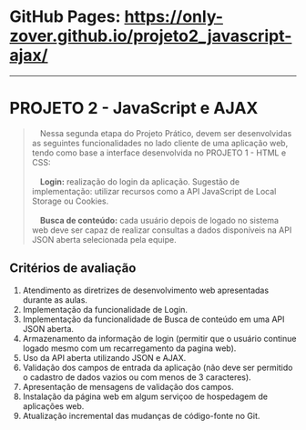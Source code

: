 # GitHub Pages: https://only-zover.github.io/projeto2_javascript-ajax/
---
# PROJETO 2 - JavaScript e AJAX

>&emsp;Nessa segunda etapa do Projeto Prático, devem ser desenvolvidas as seguintes funcionalidades no lado cliente de uma aplicação web, tendo como base a interface desenvolvida no PROJETO 1 - HTML e CSS:<br><br>
>&emsp;**Login:** realização do login da aplicação. Sugestão de implementação: utilizar recursos como a API JavaScript de Local Storage ou Cookies.<br><br>
>&emsp;**Busca de conteúdo:** cada usuário depois de logado no sistema web deve ser capaz de realizar consultas a dados disponíveis na API JSON aberta selecionada pela equipe.

## Critérios de avaliação

1. Atendimento as diretrizes de desenvolvimento web apresentadas durante as aulas. 
2. Implementação da funcionalidade de Login.
3. Implementação da funcionalidade de Busca de conteúdo em uma API JSON aberta.
4. Armazenamento da informação de login (permitir que o usuário continue logado mesmo com um recarregamento da pagina web).
5. Uso da API aberta utilizando JSON e AJAX.
6. Validação dos campos de entrada da aplicação (não deve ser permitido o cadastro de dados vazios ou com menos de 3 caracteres).
7. Apresentação de mensagens de validação dos campos.
8. Instalação da página web em algum serviçoo de hospedagem de aplicações web.
9. Atualização incremental das mudanças de código-fonte no Git.
